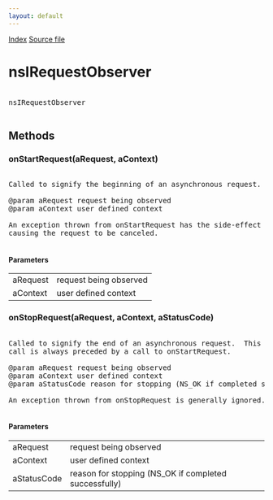```yaml
---
layout: default
---
```

<div id='links'><a href="../index.html">Index</a>
<a href="http://dxr.mozilla.org/mozilla-central/source/netwerk/base/public/nsIRequestObserver.idl">Source file</a>
</div>

# nsIRequestObserver #
<pre>  
nsIRequestObserver  
  
</pre>
## Methods ##

### onStartRequest(aRequest, aContext) ###
<pre>  
Called to signify the beginning of an asynchronous request.  
  
@param aRequest request being observed  
@param aContext user defined context  
  
An exception thrown from onStartRequest has the side-effect of  
causing the request to be canceled.  
  
</pre>
#### Parameters ####

<table>

<tr>
<td>aRequest</td>
<td>request being observed  
</td>
</tr>

<tr>
<td>aContext</td>
<td>user defined context  
</td>
</tr>

</table>

### onStopRequest(aRequest, aContext, aStatusCode) ###
<pre>  
Called to signify the end of an asynchronous request.  This  
call is always preceded by a call to onStartRequest.  
  
@param aRequest request being observed  
@param aContext user defined context  
@param aStatusCode reason for stopping (NS_OK if completed successfully)  
  
An exception thrown from onStopRequest is generally ignored.  
  
</pre>
#### Parameters ####

<table>

<tr>
<td>aRequest</td>
<td>request being observed  
</td>
</tr>

<tr>
<td>aContext</td>
<td>user defined context  
</td>
</tr>

<tr>
<td>aStatusCode</td>
<td>reason for stopping (NS_OK if completed successfully)  
</td>
</tr>

</table>
